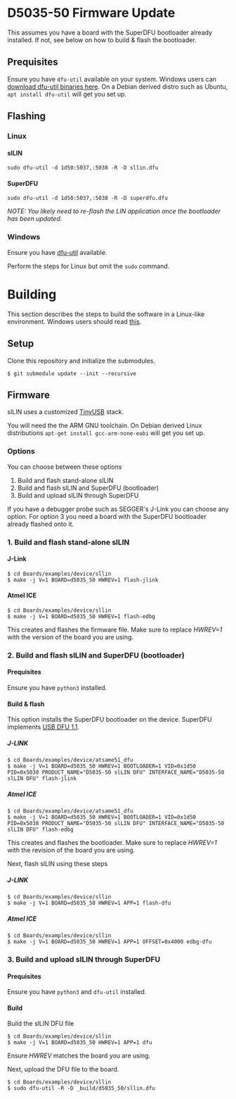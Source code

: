 
# D5035-50 Firmware Update

This assumes you have a board with the SuperDFU bootloader already installed. If not, see below on how to build & flash the bootloader.

## Prequisites

Ensure you have `dfu-util` available on your system. Windows users can [download dfu-util binaries here](http://dfu-util.sourceforge.net/releases/). On a Debian derived distro such as Ubuntu, `apt install dfu-util` will get you set up.

## Flashing

### Linux

#### slLIN
```
sudo dfu-util -d 1d50:5037,:5038 -R -D sllin.dfu
```

#### SuperDFU

```
sudo dfu-util -d 1d50:5037,:5038 -R -D superdfu.dfu
```

_NOTE: You likely need to re-flash the LIN application once the bootloader has been updated._

### Windows

Ensure you have [dfu-util](http://dfu-util.sourceforge.net/releases/) available.

Perform the steps for Linux but omit the `sudo` command.

# Building

This section describes the steps to build the software in a Linux-like environment. Windows users should read [this](../Windows/README.D5035-50.firmware.building.md).

## Setup

Clone this repository and initialize the submodules.

```
$ git submodule update --init --recursive
```


## Firmware

slLIN uses a customized [TinyUSB](https://github.com/hathach/tinyusb) stack.

You will need the the ARM GNU toolchain.
On Debian derived Linux distributions `apt-get install gcc-arm-none-eabi` will get you set up.

### Options

You can choose between these options

1. Build and flash stand-alone slLIN
2. Build and flash slLIN and SuperDFU (bootloader)
3. Build and upload slLIN through SuperDFU

If you have a debugger probe such as SEGGER's J-Link you can choose any option. For option 3 you need a board with the SuperDFU bootloader already flashed onto it.

### 1. Build and flash stand-alone slLIN

#### J-Link
```
$ cd Boards/examples/device/sllin
$ make -j V=1 BOARD=d5035_50 HWREV=1 flash-jlink
```

#### Atmel ICE
```
$ cd Boards/examples/device/sllin
$ make -j V=1 BOARD=d5035_50 HWREV=1 flash-edbg
```



This creates and flashes the firmware file. Make sure to replace _HWREV=1_ with the version of the board you are using.

### 2. Build and flash slLIN and SuperDFU (bootloader)

#### Prequisites

Ensure you have `python3` installed.

#### Build & flash

This option installs the SuperDFU  bootloader on the device. SuperDFU implements [USB DFU 1.1](https://usb.org/sites/default/files/DFU_1.1.pdf).

##### J-LINK

```
$ cd Boards/examples/device/atsame51_dfu
$ make -j V=1 BOARD=d5035_50 HWREV=1 BOOTLOADER=1 VID=0x1d50 PID=0x5038 PRODUCT_NAME="D5035-50 slLIN DFU" INTERFACE_NAME="D5035-50 slLIN DFU" flash-jlink
```

##### Atmel ICE

```
$ cd Boards/examples/device/atsame51_dfu
$ make -j V=1 BOARD=d5035_50 HWREV=1 BOOTLOADER=1 VID=0x1d50 PID=0x5038 PRODUCT_NAME="D5035-50 slLIN DFU" INTERFACE_NAME="D5035-50 slLIN DFU" flash-edbg
```

This creates and flashes the bootloader. Make sure to replace _HWREV=1_ with the revision of the board you are using.

Next, flash slLIN using these steps

##### J-LINK

```
$ cd Boards/examples/device/sllin
$ make -j V=1 BOARD=d5035_50 HWREV=1 APP=1 flash-dfu
```


##### Atmel ICE

```
$ cd Boards/examples/device/sllin
$ make -j V=1 BOARD=d5035_50 HWREV=1 APP=1 OFFSET=0x4000 edbg-dfu
```
### 3. Build and upload slLIN through SuperDFU

#### Prequisites

Ensure you have `python3` and `dfu-util` installed.

#### Build

Build the slLIN DFU file

```
$ cd Boards/examples/device/sllin
$ make -j V=1 BOARD=d5035_50 HWREV=1 APP=1 dfu
```

Ensure _HWREV_ matches the board you are using.

Next, upload the DFU file to the board.
```
$ cd Boards/examples/device/sllin
$ sudo dfu-util -R -D _build/d5035_50/sllin.dfu
```